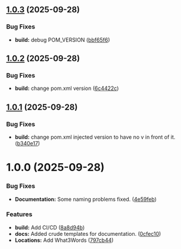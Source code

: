 ## [1.0.3](https://github.com/Paladins-Inn/rollenspiel-cons/compare/v1.0.2...v1.0.3) (2025-09-28)


### Bug Fixes

* **build:** debug POM_VERSION ([bbf65f6](https://github.com/Paladins-Inn/rollenspiel-cons/commit/bbf65f6136b47481c533639a8848d689ea1f4a75))

## [1.0.2](https://github.com/Paladins-Inn/rollenspiel-cons/compare/v1.0.1...v1.0.2) (2025-09-28)


### Bug Fixes

* **build:** change pom.xml version ([6c4422c](https://github.com/Paladins-Inn/rollenspiel-cons/commit/6c4422c23cd157aecc0bbc1bb61307855639a152))

## [1.0.1](https://github.com/Paladins-Inn/rollenspiel-cons/compare/v1.0.0...v1.0.1) (2025-09-28)


### Bug Fixes

* **build:** change pom.xml injected version to have no v in front of it. ([b340e17](https://github.com/Paladins-Inn/rollenspiel-cons/commit/b340e1710234b7579e93836589adbc2af100bdca))

# 1.0.0 (2025-09-28)


### Bug Fixes

* **Documentation:** Some naming problems fixed. ([4e59feb](https://github.com/Paladins-Inn/rollenspiel-cons/commit/4e59feb528b3a8696db96d712ceaeeacb30364cb))


### Features

* **build:** Add CI/CD ([8a8d94b](https://github.com/Paladins-Inn/rollenspiel-cons/commit/8a8d94b580c4306b6b2320e8620101ef29e641e3))
* **docs:** Added crude templates for documentation. ([0cfec10](https://github.com/Paladins-Inn/rollenspiel-cons/commit/0cfec106539a407d870400546904a7c623697cc9))
* **Locations:** Add What3Words ([797cb44](https://github.com/Paladins-Inn/rollenspiel-cons/commit/797cb44ddca7fe9698986809d364af4b2d0b5f3a))
